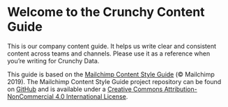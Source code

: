 # Welcome to the Crunchy Content Guide

This is our company content guide. It helps us write clear and consistent content across teams and channels. Please use it as a reference when you’re writing for Crunchy Data.

This guide is based on the [Mailchimp Content Style Guide](https://styleguide.mailchimp.com/) (© Mailchimp 2019). The Mailchimp Content Style Guide project repository can be found on [GitHub](https://github.com/mailchimp/content-style-guide) and is available under a [Creative Commons Attribution-NonCommercial 4.0 International License](https://creativecommons.org/licenses/by-nc/4.0/legalcode).
